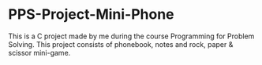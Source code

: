 # PPS-Project-Mini-Phone
This is a C project made by me during the course Programming for Problem Solving. This project consists of phonebook, notes and rock, paper &amp; scissor mini-game.

